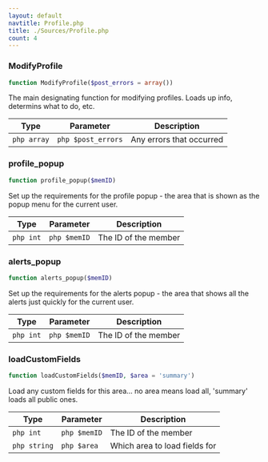 ```yaml
---
layout: default
navtitle: Profile.php
title: ./Sources/Profile.php
count: 4
---
```


### ModifyProfile

```php
function ModifyProfile($post_errors = array())
```
The main designating function for modifying profiles. Loads up info, determins what to do, etc.



Type|Parameter|Description
---|---|---
```php array```|```php $post_errors```|Any errors that occurred

### profile_popup

```php
function profile_popup($memID)
```
Set up the requirements for the profile popup - the area that is shown as the popup menu for the current user.



Type|Parameter|Description
---|---|---
```php int```|```php $memID```|The ID of the member

### alerts_popup

```php
function alerts_popup($memID)
```
Set up the requirements for the alerts popup - the area that shows all the alerts just quickly for the current user.



Type|Parameter|Description
---|---|---
```php int```|```php $memID```|The ID of the member

### loadCustomFields

```php
function loadCustomFields($memID, $area = 'summary')
```
Load any custom fields for this area... no area means load all, 'summary' loads all public ones.



Type|Parameter|Description
---|---|---
```php int```|```php $memID```|The ID of the member
```php string```|```php $area```|Which area to load fields for

